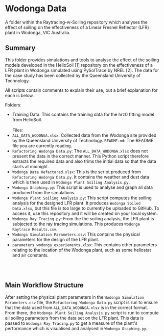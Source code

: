 # Wodonga Data

A folder within the Raytracing-w-Soiling repository which analyses the effect of soiling on the effectiveness of a Linear Fresnel Reflector (LFR) plant in Wodonga, VIC Australia.

## Summary
This folder provides simulations and tools to analyse the effect of the soiling models developed in the HelioSoil [1] repository on the effectiveness of a LFR plant in Wodonga simulated using PySolTrace by NREL [2]. The data for the case study has been collected by the Queensland University of Technology.

All scripts contain comments to explain their use, but a brief explanation for each is below. 

Folders:
* Training Data: This contains the training data for the hrz0 fitting model from HelioSoil.
<br><br>
Files:
* `ALL_DATA_WODONGA.xlsx`: Collected data from the Wodonga site provided by the Queensland University of Technology.
`README.md`: The README file you are currently reading.
* `Refactoring Wodonga Data.py`: The `ALL_DATA_WODONGA.xlsx` does not present the data in the correct manner. This Python script therefore extracts the required data and also trims the initial data so that the data starts at midnight. 
* `Wodonga Data Refactored.xlsx`: This is the script produced from `Refactoring Wodonga Data.py`. It contains the weather and dust data which is then used in `Wodonga Plant Soiling Analysis.py`.
* `Wodonga Graphing.py`: This script is used to analyse and graph all data produced from the simulations.
* `Wodonga Plant Soiling Analysis.py`: This script computes the soiling analysis for the designed LFR plant. It produces `Wodonga Soiled Data.xlsx`, but this file is too large to currently be uploaded to GitHub. To access it, use this repository and it will be created on your local system.
* `Wodonga Ray Tracing.py`: From the the soiling analysis, the LFR plant is subjected to the ray tracing simulations. This produces `Wodonga Raytrace Results.csv`.
* `Wodonga Simulation Parameters.csv`: This contains the physical parameters for the design of the LFR plant.
* `parameters_wodonga_experiements.xlsx`: This contains other parameters relating to the location of the Wodonga plant, such as some heliostat and air constants.

<br><br>
 ## Main Workflow Structure
 After setting the physical plant parameters in the `Wodonga Simulation Parameters.csv` file, the `Refactoring Wodonga Data.py` script is run to ensure that the data used from `ALL_DATA_WODONGA.xlsx` is in the correct format. From there, the `Wodonga Plant Soiling Analysis.py` script is run to compute all soiling parameters from the data set on the LFR plant. This data is passed to `Wodonga Ray Tracing.py` to get a measure of the plant's performance which is visualised and analysed in `Wodonga Graphing.py`. 
 
 


